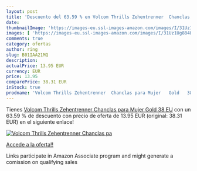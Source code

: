 ```yaml
---
layout: post
title: 'Descuento del 63.59 % en Volcom Thrills Zehentrenner  Chanclas pa'
date: 
thumbnailImage: 'https://images-eu.ssl-images-amazon.com/images/I/31Uz1Ug884L._SL200_.jpg'
images: [ 'https://images-eu.ssl-images-amazon.com/images/I/31Uz1Ug884L._SL200_.jpg' ]
comments: true
category: ofertas
author: ring
slug: B01IAA21MQ
description:
actualPrice: 13.95 EUR
currency: EUR
price: 13.95
comparePrice: 38.31 EUR
inStock: true
prodname: 'Volcom Thrills Zehentrenner  Chanclas para Mujer   Gold   38 EU'
---
```


Tienes [Volcom Thrills Zehentrenner  Chanclas para Mujer   Gold   38 EU](https://www.amazon.es/dp/B01IAA21MQ/?tag=tolees-21) con un 63.59 % de descuento con precio de oferta de 13.95 EUR (original: 38.31 EUR) en el siguiente enlace!

[![Volcom Thrills Zehentrenner  Chanclas pa](https://images-eu.ssl-images-amazon.com/images/I/31Uz1Ug884L._SL200_.jpg)](https://www.amazon.es/dp/B01IAA21MQ/?tag=tolees-21)

[Accede a la oferta!!](https://www.amazon.es/dp/B01IAA21MQ/?tag=tolees-21)

Links participate in Amazon Associate program and might generate a comission on qualifying sales


